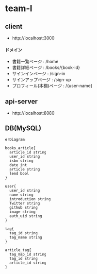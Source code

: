 # team-l

## client
- http://localhost:3000
#### ドメイン

- 書籍一覧ページ : /home 
- 書籍詳細ページ : /books/{book-id}
- サインインページ : /sign-in
- サインアップページ : /sign-up
- プロフィール(本棚)ページ : /{user-name}


## api-server
- http://localhost:8080

## DB(MySQL)

```mermaid
erDiagram

books_article{
  article_id string
  user_id string
  isbn string
  date int
  article string
  lend bool
}

user{
  user_id string
  name string
  introduction string
  Twitter string
  github string
  image string
  auth_uid string
}

tag{
  tag_id string
  tag_name string
}

article_tag{
  tag_map_id string
  tag_id string
  article_id string
}

```
